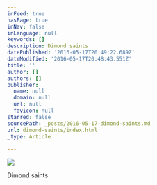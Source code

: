 ```yaml
---
inFeed: true
hasPage: true
inNav: false
inLanguage: null
keywords: []
description: Dimond saints
datePublished: '2016-05-17T20:49:22.689Z'
dateModified: '2016-05-17T20:48:43.551Z'
title: ''
author: []
authors: []
publisher:
  name: null
  domain: null
  url: null
  favicon: null
starred: false
sourcePath: _posts/2016-05-17-dimond-saints.md
url: dimond-saints/index.html
_type: Article

---
```

![](https://the-grid-user-content.s3-us-west-2.amazonaws.com/ddf58321-4d70-4e0b-b98e-6b2e07b870aa.jpg)

Dimond saints